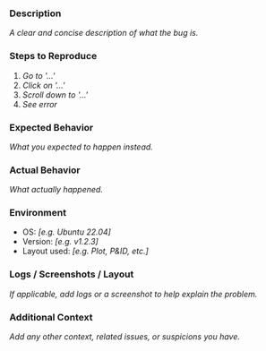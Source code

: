 ### Description
_A clear and concise description of what the bug is._

### Steps to Reproduce
1. _Go to '...'_
2. _Click on '...'_
3. _Scroll down to '...'_
4. _See error_

### Expected Behavior
_What you expected to happen instead._

### Actual Behavior
_What actually happened._

### Environment
- OS: _[e.g. Ubuntu 22.04]_
- Version: _[e.g. v1.2.3]_
- Layout used: _[e.g. Plot, P&ID, etc.]_

### Logs / Screenshots / Layout
_If applicable, add logs or a screenshot to help explain the problem._

### Additional Context
_Add any other context, related issues, or suspicions you have._
